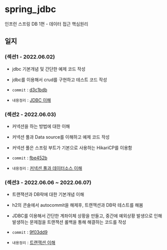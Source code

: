 # spring_jdbc
인프런 스프링 DB 1편 - 데이터 접근 핵심원리

## 일지

### (섹션1 - 2022.06.02)

- jdbc 기본개념 및 간단한 예제 코드 작성

- jdbc를 이용해서 crud를 구현하고 테스트 코드 작성

- `commit` : [d3c1bdb](https://github.com/lsh9672/spring_jdbc/commit/d3c1bdbd3fe92a9cc2a8514ca8941324ffef3fcf)

- `내용정리` : [JDBC 이해](https://www.notion.so/1-JDBC-d9045f6e40c6429bb9cdf903717cbed4)

### (섹션2 - 2022.06.03)

- 커넥션을 하는 방법에 대한 이해

- 커넥션 풀과 Data source를 이해하고 예제 코드 작성

- 커넥션 풀은 스프링 부트가 기본으로 사용하는 HikariCP를 이용함

- `commit` : [fbe452b](https://github.com/lsh9672/spring_jdbc/commit/fbe452bd2c136d0b380fb62fa26697b2060af51d)

- `내용정리` : [커넥션 풀과 데이터소스 이해](https://www.notion.so/2-656a84c437d64cc8b0f203f3862bfa6c)

### (섹션3 - 2022.06.06 ~ 2022.06.07)

- 트랜잭션과 DB락에 대한 기본개념 이해

- h2의 콘솔에서 autocommit을 해제후, 트랜잭션과 DB락 테스트를 해봄

- JDBC를 이용해서 간단한 계좌이체 상황을 만들고, 중간에 예외상황 발생으로 인해 발생하는 문제점을 트랜잭션 롤백을 통해 해결하는 코드를 작성

- `commit` : [9f03dd9](https://github.com/lsh9672/spring_jdbc/commit/9f03dd90f61d6c58ada412af983ad853606f8ab0)

- `내용정리` : [트랜잭션 이해](https://www.notion.so/3-0ffc839c0fbd4b00845fa0db108988da)
